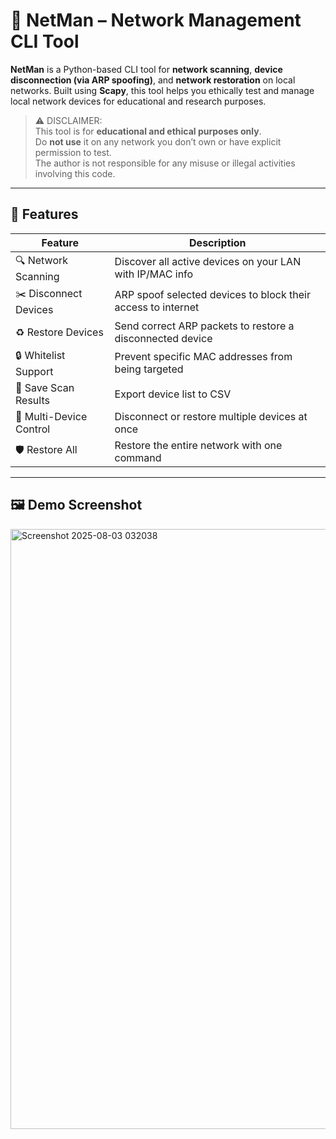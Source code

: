 # 🔌 NetMan – Network Management CLI Tool

**NetMan** is a Python-based CLI tool for **network scanning**, **device disconnection (via ARP spoofing)**, and **network restoration** on local networks. Built using **Scapy**, this tool helps you ethically test and manage local network devices for educational and research purposes.

> ⚠️ DISCLAIMER:  
> This tool is for **educational and ethical purposes only**.  
> Do **not use** it on any network you don’t own or have explicit permission to test.  
> The author is not responsible for any misuse or illegal activities involving this code.

---

## 🧰 Features

| Feature                    | Description                                                  |
|---------------------------|--------------------------------------------------------------|
| 🔍 Network Scanning        | Discover all active devices on your LAN with IP/MAC info     |
| ✂️ Disconnect Devices      | ARP spoof selected devices to block their access to internet |
| ♻️ Restore Devices         | Send correct ARP packets to restore a disconnected device     |
| 🔒 Whitelist Support       | Prevent specific MAC addresses from being targeted           |
| 📄 Save Scan Results       | Export device list to CSV                                    |
| 👥 Multi-Device Control     | Disconnect or restore multiple devices at once               |
| 🛡️ Restore All            | Restore the entire network with one command                  |

---

## 🖼️ Demo Screenshot
<img width="1913" height="960" alt="Screenshot 2025-08-03 032038" src="https://github.com/user-attachments/assets/a26230de-c5e9-4a39-85fe-01390ccb818c" />
